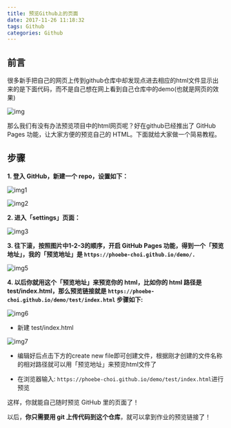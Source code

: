 ```yaml
---
title: 预览Github上的页面
date: 2017-11-26 11:18:32
tags: Github
categories: Github
---
```


## 前言

很多新手把自己的网页上传到github仓库中却发现点进去相应的html文件显示出来的是下面代码，而不是自己想在网上看到自己仓库中的demo(也就是网页的效果) 

![img](http://a1.qpic.cn/psb?/V149ONjw3gE9gi/mzPvN6ToHGEKEzW7Lo1cJc94BtleaiIilue4rA45B6Q!/b/dD4BAAAAAAAA&bo=CQQuAgAAAAADBwM!&rf=viewer_4)

那么我们有没有办法预览项目中的html网页呢？好在github已经推出了 GitHub Pages 功能，让大家方便的预览自己的 HTML。下面就给大家做一个简易教程。

## 步骤
**1. 登入 GitHub，新建一个 repo，设置如下：**

![img1](http://a1.qpic.cn/psb?/V149ONjw3gE9gi/SbT1RAeZGsPCG1YHVWxHaqbJZb6iSyXu1aF0abmVxrE!/b/dPMAAAAAAAAA&bo=rgLXAQAAAAADAF8!&rf=viewer_4)

![img2](http://a3.qpic.cn/psb?/V149ONjw3gE9gi/iE72VmBjtSCkLPbsuxfFGBns4zEVnpbULxnVOjgnTZQ!/b/dPIAAAAAAAAA&bo=EgNsAgAAAAADAFo!&rf=viewer_4)

**2. 进入「settings」页面：**

![img3](http://a3.qpic.cn/psb?/V149ONjw3gE9gi/.YA.m6LqpFDfNqxbYG6I8SKkaGIq8FXvDYpL45*5t6E!/b/dGoBAAAAAAAA&bo=uQNpAAAAAAADAPY!&rf=viewer_4)

**3. 往下滚，按照图片中1-2-3的顺序，开启 GitHub Pages 功能，得到一个「预览地址」，我的「预览地址」是 `https://phoebe-choi.github.io/demo/.`**

![img5](http://a1.qpic.cn/psb?/V149ONjw3gE9gi/iVQXXnVQEnODR1AIQD8JHM4QSh8kGRrTkjtWo0*1oxk!/b/dPMAAAAAAAAA&bo=0AJpAQAAAAADAJ8!&rf=viewer_4)

**4. 以后你就用这个「预览地址」来预览你的 html，比如你的 html 路径是 test/index.html，那么预览链接就是 `https://phoebe-choi.github.io/demo/test/index.html` 步骤如下:**

![img6](http://a3.qpic.cn/psb?/V149ONjw3gE9gi/rRqj8jMKvhhsbjssi9zh9UiudPmTCDGv3qXodn4ei20!/b/dFsBAAAAAAAA&bo=0AOmAQAAAAADAFE!&rf=viewer_4)

- 新建 test/index.html

![img7](http://a1.qpic.cn/psb?/V149ONjw3gE9gi/KxFqGmwEyONrHng5kS986J8QtrjFiHVpyxBRibZgcNc!/b/dPMAAAAAAAAA&bo=HQILAgAAAAADADM!&rf=viewer_4)

- 编辑好后点击下方的create new file即可创建文件，根据刚才创建的文件名称的相对路径就可以用「预览地址」来预览html文件了

- 在浏览器输入: `https://phoebe-choi.github.io/demo/test/index.html`进行预览

这样，你就能自己随时预览 GitHub 里的页面了！

以后，**你只需要用 git 上传代码到这个仓库**，就可以拿到作业的预览链接了！
